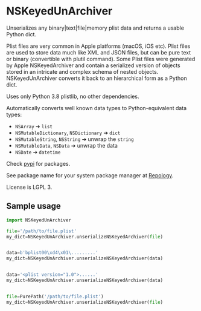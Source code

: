 # NSKeyedUnArchiver

Unserializes any binary|text|file|memory plist data and returns a usable Python dict.

Plist files are very common in Apple platforms (macOS, iOS etc). Plist files are used to store data much like XML and JSON files, but can be pure text or binary (convertible with plutil command). Some Plist files were generated by Apple NSKeyedArchiver and contain a serialized version of objects stored in an intricate and complex schema of nested objects. NSKeyedUnArchiver converts it back to an hierarchical form as a Python dict.

Uses only Python 3.8 plistlib, no other dependencies.

Automatically converts well known data types to Python-equivalent data types:

- `NSArray` ➔ `list`
- `NSMutableDictionary`, `NSDictionary` ➔ `dict`
- `NSMutableString`, `NSString` ➔ unwrap the `string`
- `NSMutableData`, `NSData` ➔ unwrap the data
- `NSDate` ➔ `datetime`

Check [pypi](https://pypi.org/project/NSKeyedUnArchiver/) for packages.

See package name for your system package manager at [Repology](https://repology.org/project/python:nskeyedunarchiver/information).

License is LGPL 3.

## Sample usage

```python
import NSKeyedUnArchiver

file='/path/to/file.plist'
my_dict=NSKeyedUnArchiver.unserializeNSKeyedArchiver(file)


data=b'bplist00\xd4\x01\.........'
my_dict=NSKeyedUnArchiver.unserializeNSKeyedArchiver(data)


data='<plist version="1.0">......'
my_dict=NSKeyedUnArchiver.unserializeNSKeyedArchiver(data)


file=PurePath('/path/to/file.plist')
my_dict=NSKeyedUnArchiver.unserializeNSKeyedArchiver(file)
```
